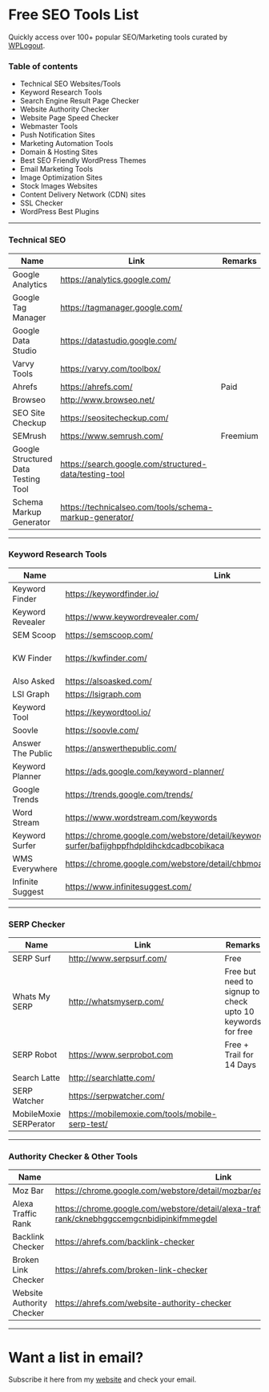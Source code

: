 # Free SEO Tools List
Quickly access over 100+ popular SEO/Marketing tools curated by [WPLogout](https://www.wplogout.com).
### Table of contents
* Technical SEO Websites/Tools
* Keyword Research Tools
* Search Engine Result Page Checker
* Website Authority Checker
* Website Page Speed Checker
* Webmaster Tools
* Push Notification Sites
* Marketing Automation Tools
* Domain & Hosting Sites
* Best SEO Friendly WordPress Themes
* Email Marketing Tools
* Image Optimization Sites
* Stock Images Websites
* Content Delivery Network (CDN) sites
* SSL Checker
* WordPress Best Plugins

---
### Technical SEO
| Name | Link | Remarks |
|---|---|---|
| Google Analytics                    | https://analytics.google.com/                           | |                          
| Google Tag Manager                  | https://tagmanager.google.com/                          | | 
| Google Data Studio                  | https://datastudio.google.com/                          | |
| Varvy Tools                         | https://varvy.com/toolbox/                              | |
| Ahrefs                              | https://ahrefs.com/                                     | Paid |
| Browseo                             | http://www.browseo.net/                                 | |
| SEO Site Checkup                    | https://seositecheckup.com/                             | |
| SEMrush                             | https://www.semrush.com/                                | Freemium |
| Google Structured Data Testing Tool | https://search.google.com/structured-data/testing-tool  | |
| Schema Markup Generator             | https://technicalseo.com/tools/schema-markup-generator/ | |
---
### Keyword Research Tools
| Name | Link | Remarks |
|---|---|---|
| Keyword Finder    | https://keywordfinder.io/                                                                 |                        |
| Keyword Revealer  | https://www.keywordrevealer.com/                                                          |                        |
| SEM Scoop         | https://semscoop.com/                                                                     |                        |
| KW Finder         | https://kwfinder.com/                                                                     | Free Trail for 10 Days |
| Also Asked        | https://alsoasked.com/                                                                    |                        |
| LSI Graph         | https://lsigraph.com                                                                      |                        |
| Keyword Tool      | https://keywordtool.io/                                                                   |                        |
| Soovle            | https://soovle.com/                                                                       |                        |
| Answer The Public | https://answerthepublic.com/                                                              |                        |
| Keyword Planner   | https://ads.google.com/keyword-planner/                                                   |                        |
| Google Trends     | https://trends.google.com/trends/                                                         |                        |
| Word Stream       | https://www.wordstream.com/keywords                                                       |                        |
| Keyword Surfer    | https://chrome.google.com/webstore/detail/keyword-surfer/bafijghppfhdpldihckdcadbcobikaca | Chrome Extension       |
| WMS Everywhere    | https://chrome.google.com/webstore/detail/chbmoagfhnkggnhbjpoonnmhnpjdjdod                | Chrome Extension       |
| Infinite Suggest | https://www.infinitesuggest.com/ |  | 
----
### SERP Checker
| Name | Link | Remarks |
|---|---|---|
| SERP Surf              | http://www.serpsurf.com/                        | Free                                                       |
| Whats My SERP          | http://whatsmyserp.com/                         | Free but need to signup to check upto 10 keywords for free |
| SERP Robot             | https://www.serprobot.com                       | Free + Trail for 14 Days                                   |
| Search Latte           | http://searchlatte.com/                         |                                                            |
| SERP Watcher           | https://serpwatcher.com/                        |                                                            |
| MobileMoxie SERPerator | https://mobilemoxie.com/tools/mobile-serp-test/ |                                                            |
----
### Authority Checker & Other Tools
| Name | Link | Remarks |
|---|---|---|
| Moz Bar                   | https://chrome.google.com/webstore/detail/mozbar/eakacpaijcpapndcfffdgphdiccmpknp             |  |
| Alexa Traffic Rank        | https://chrome.google.com/webstore/detail/alexa-traffic-rank/cknebhggccemgcnbidipinkifmmegdel |  |
| Backlink Checker          | https://ahrefs.com/backlink-checker                                                           |  |
| Broken Link Checker       | https://ahrefs.com/broken-link-checker                                                        |  |
| Website Authority Checker | https://ahrefs.com/website-authority-checker                                                  |  |
----
# Want a list in email?
Subscribe it here from my [website](https://www.wplogout.com/free-seo-tools/) and check your email.
